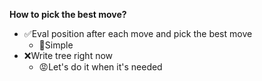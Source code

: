 **How to pick the best move?**
* ✅Eval position after each move and pick the best move
    * 🙂Simple
* ❌Write tree right now
    * 😡Let's do it when it's needed